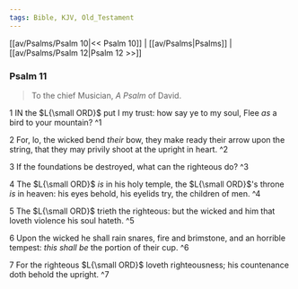 ```yaml
---
tags: Bible, KJV, Old_Testament
---
```


[[av/Psalms/Psalm 10|<< Psalm 10]] | [[av/Psalms|Psalms]] | [[av/Psalms/Psalm 12|Psalm 12 >>]]

### Psalm 11

> To the chief Musician, _A_ _Psalm_ of David.

1 IN the $L{\small ORD}$ put I my trust: how say ye to my soul, Flee _as_ a bird to your mountain? ^1

2 For, lo, the wicked bend _their_ bow, they make ready their arrow upon the string, that they may privily shoot at the upright in heart. ^2

3 If the foundations be destroyed, what can the righteous do? ^3

4 The $L{\small ORD}$ _is_ in his holy temple, the $L{\small ORD}$'s throne _is_ in heaven: his eyes behold, his eyelids try, the children of men. ^4

5 The $L{\small ORD}$ trieth the righteous: but the wicked and him that loveth violence his soul hateth. ^5

6 Upon the wicked he shall rain snares, fire and brimstone, and an horrible tempest: _this_ _shall_ _be_ the portion of their cup. ^6

7 For the righteous $L{\small ORD}$ loveth righteousness; his countenance doth behold the upright. ^7
